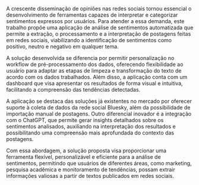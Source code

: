 A crescente disseminação de opiniões nas redes sociais tornou essencial o desenvolvimento de ferramentas capazes de interpretar e categorizar sentimentos expressos por usuários. Para atender a essa demanda, este trabalho propõe uma aplicação de análise de sentimentos automatizada que permite a extração, o processamento e a interpretação de postagens feitas em redes sociais, viabilizando a identificação de sentimentos como positivo, neutro e negativo em qualquer tema.

A solução desenvolvida se diferencia por permitir personalização no workflow de pré-processamento dos dados, oferecendo flexibilidade ao usuário para adaptar as etapas de limpeza e transformação do texto de acordo com os dados trabalhados. Além disso, a aplicação conta com um dashboard que visa apresentar os resultados de forma visual e intuitiva, facilitando a compreensão das tendências detectadas.

A aplicação se destaca das soluções já existentes no mercado por oferecer suporte à coleta de dados da rede social Bluesky, além da possibilidade de importação manual de postagens. Outro diferencial inovador é a integração com o ChatGPT, que permite gerar insights detalhados sobre os sentimentos analisados, auxiliando na interpretação dos resultados e possibilitando uma compreensão mais aprofundada do contexto das postagens.

Com essa abordagem, a solução proposta visa proporcionar uma ferramenta flexível, personalizável e eficiente para a análise de sentimentos, permitindo que usuários de diferentes áreas, como marketing, pesquisa acadêmica e monitoramento de tendências, possam extrair informações valiosas a partir de textos publicados em redes sociais.

